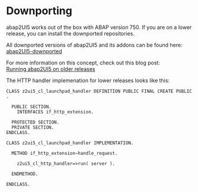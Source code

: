 # Downporting

abap2UI5 works out of the box with ABAP version 750. If you are on a lower release, you can install the downported repositories. <br>

All downported versions of abap2UI5 and its addons can be found  here: <br>
[abap2UI5-downported](https://github.com/abap2UI5/abap2UI5/tree/702)
<br>

For more information on this concept, check out this blog post: <br>
[Running abap2UI5 on older releases](https://www.linkedin.com/pulse/running-abap2ui5-older-r3-releases-downport-compatibility-abaplint-mjkle/)

The HTTP handler implemenation for lower releases looks like this:
```abap
CLASS z2ui5_cl_launchpad_handler DEFINITION PUBLIC FINAL CREATE PUBLIC .

  PUBLIC SECTION.
    INTERFACES if_http_extension.

  PROTECTED SECTION.
  PRIVATE SECTION.
ENDCLASS.

CLASS z2ui5_cl_launchpad_handler IMPLEMENTATION.

  METHOD if_http_extension~handle_request.

    z2ui5_cl_http_handler=>run( server ).

  ENDMETHOD.

ENDCLASS.
```
